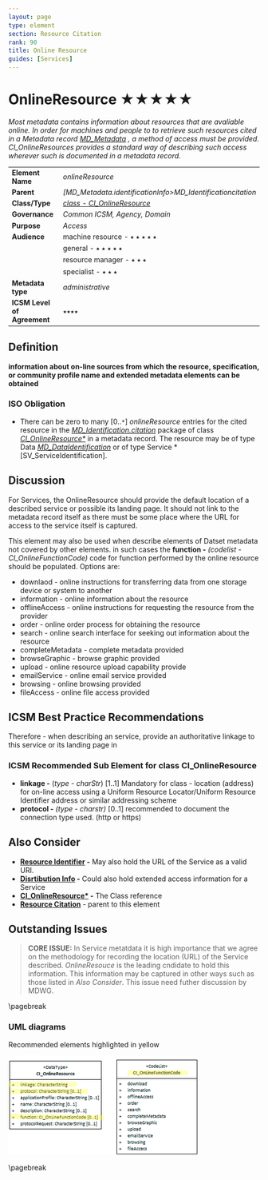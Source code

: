 ```yaml
---
layout: page
type: element
section: Resource Citation
rank: 90
title: Online Resource
guides: [Services]
---
```

# OnlineResource ★★★★★

*Most metadata contains information about resources that are avaliable online. In order for machines and people to to retrieve such resources cited in a  Metadata record [MD_Metadata](./class-MD_Metadata) , a method of access must be provided.  CI_OnlineResources provides a standard way of describing such access wherever such is documented in a metadata record.*

| | |
| --- | --- |
| **Element Name** | *onlineResource* |
| **Parent** | *[MD_Metadata.identificationInfo>MD_Identificationcitation* |
| **Class/Type** | [*class - CI_OnlineResource*](class-CI_OnlineResource) |
| **Governance** | *Common ICSM, Agency, Domain* |
| **Purpose** | *Access* |
| **Audience** | machine resource - ⭑ ⭑ ⭑ ⭑ ⭑ |
| | general - ⭑ ⭑ ⭑ ⭑ ⭑ |
| | resource manager - ⭑ ⭑ ⭑ |
| | specialist - ⭑ ⭑ ⭑ |
| **Metadata type** | *administrative* |
| **ICSM Level of Agreement** | ⭑⭑⭑⭑ |

## Definition

**information about on-line sources from which the resource, specification, or community profile name and extended metadata elements can be obtained**

### ISO Obligation

- There can be zero to many [0..`*`] *onlineResource* entries for the cited resource in the *[MD_Identification.citation](./ResourceCitation)* package of class *[CI_OnlineResource*](class-CI_OnlineResource)* in a metadata record.  The resource may be of type Data *[MD_DataIdentification](./class-MD_DataIdentification)* or of type Service *[SV_ServiceIdentification].

## Discussion

For Services, the OnlineResource should provide the default location of a described service or possible its landing page. It should not link to the metadata record itself as there must be some place where the URL for access to the service itself is captured. 

This element may also be used when describe elements of Datset metadata not covered by other elements. in such cases the 
**function -** *(codelist - CI_OnlineFunctionCode)* code for function performed by the online resource should be populated. Options are:
  - downlaod -  online instructions for transferring data from one storage device or system to another
  - information - online information about the resource
  - offlineAccess - online instructions for requesting the resource from the provider
  - order - online order process for obtaining the resource
  - search - online search interface for seeking out information about the resource
  - completeMetadata - complete metadata provided
  - browseGraphic - browse graphic provided
  - upload - online resource upload capability provide
  - emailService - online email service provided
  - browsing - online browsing provided
  - fileAccess - online file access provided

## ICSM Best Practice Recommendations

Therefore - when describing an service, provide an authoritative linkage to this service or its landing page in

### ICSM Recommended Sub Element for class CI_OnlineResource

- **linkage -** (*type - charStr*) [1..1] Mandatory for class - location (address) for on-line access using a Uniform Resource Locator/Uniform Resource Identifier address or similar addressing scheme 
- **protocol -** *(type - charstr)* [0..1] recommended to document the connection type used. (http or https)

## Also Consider

- **[Resource Identifier](/ResourceIdentifier) -** May also hold the URL of the Service as a valid URI.
- **[Disrtibution Info](./DistributionInfo) -** Could also hold extended access information for a Service
- **[CI_OnlineResource*](class-CI_OnlineResource) -** The Class reference
- **[Resource Citation](./ResourceCitation)** - parent to this element

## Outstanding Issues

> **CORE ISSUE:**
In Service metatdata it is high importance that we agree on the methodology for recording the location (URL) of the Service described. *OnlineResouce* is the leading cndidate to hold this information. This information may be captured in other ways such as those listed in *Also Consider*. This issue need futher discussion by MDWG.

\pagebreak

### UML diagrams

Recommended elements highlighted in yellow

![CI_OnlineResource](../images/class-CI_OnlineResource.png)

\pagebreak
